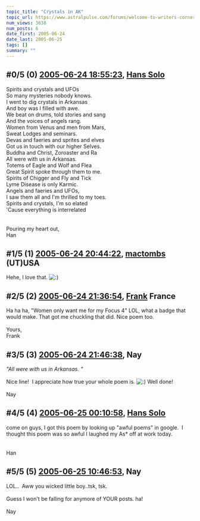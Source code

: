 ```yaml
---
topic_title: "Crystals in AK"
topic_url: https://www.astralpulse.com/forums/welcome-to-writers-corner!/crystals-in-ak
num_views: 3638
num_posts: 6
date_first: 2005-06-24
date_last: 2005-06-25
tags: []
summary: ""
---
```


## \#0/5 (0) [2005-06-24 18:55:23](https://www.astralpulse.com/forums/index.php?msg=167853), [Hans Solo](https://www.astralpulse.com/forums/profile/?u=8848)  ##
<section>
Spirits and crystals and UFOs
<br>
So many mysteries nobody knows.
<br>
I went to dig crystals in Arkansas
<br>
And boy was I filled with awe.
<br>
We beat on drums, told stories and sang
<br>
And the voices of angels rang.
<br>
Women from Venus and men from Mars,
<br>
Sweat Lodges and seminars.
<br>
Devas and faeries and sprites and elves
<br>
Got us in touch with our higher Selves.
<br>
Buddha and Christ, Zoroaster and Ra
<br>
All were with us in Arkansas.
<br>
Totems of Eagle and Wolf and Flea
<br>
Great Spirit spoke through them to me.
<br>
Spirits of Chigger and Fly and Tick
<br>
Lyme Disease is only Karmic.
<br>
Angels and faeries and UFOs,
<br>
I saw them all and I'm thrilled to my toes.
<br>
Spirits and crystals, I'm so elated
<br>
'Cause everything is interrelated
<br>
<br>
<br>
Pouring my heart out,
<br>
Han
</section>

## \#1/5 (1) [2005-06-24 20:44:22](https://www.astralpulse.com/forums/index.php?msg=167862), [mactombs](https://www.astralpulse.com/forums/profile/?u=5553) (UT)USA ##
<section>
Hehe, I love that.
<img alt=":)" class="smiley" src="https://www.astralpulse.com/forums/Smileys/fugue/smiley.png" title="Smiley"/>
</section>

## \#2/5 (2) [2005-06-24 21:36:54](https://www.astralpulse.com/forums/index.php?msg=167865), [Frank](https://www.astralpulse.com/forums/profile/?u=359) France ##
<section>
Ha ha ha, "Women only want me for my Focus 4" LOL, what a badge that would make. That got me chuckling that did. Nice poem too.
<br>
<br>
Yours,
<br>
Frank
</section>

## \#3/5 (3) [2005-06-24 21:46:38](https://www.astralpulse.com/forums/index.php?msg=167867), Nay  ##
<section>
<i>
 "All were with us in Arkansas. "
</i>
<br>
<br>
Nice line!  I appreciate how true your whole poem is.
<img alt=":)" class="smiley" src="https://www.astralpulse.com/forums/Smileys/fugue/smiley.png" title="Smiley"/>
Well done!
<br>
<br>
Nay
</section>

## \#4/5 (4) [2005-06-25 00:10:58](https://www.astralpulse.com/forums/index.php?msg=167880), [Hans Solo](https://www.astralpulse.com/forums/profile/?u=8848)  ##
<section>
come on guys, I got this poem by looking up "awful poems" in google.  I thought this poem was so awful I laughed my As* off at work today.
<br>
<br>
<br>
Han
</section>

## \#5/5 (5) [2005-06-25 10:46:53](https://www.astralpulse.com/forums/index.php?msg=167911), Nay  ##
<section>
LOL..  Aww you wicked little boy..tsk, tsk.
<br>
<br>
Guess I won't be falling for anymore of YOUR posts. ha!
<br>
<br>
Nay
</section>